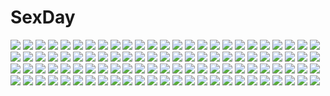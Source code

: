 # SexDay
![](https://konachan.com/jpeg/0ff95ca13ea9a1bd19505841628884ac/Konachan.com%20-%20135716%202girls%20animal_ears%20breast_hold%20breasts%20christmas%20elbow_gloves%20gloves%20horns%20long_hair%20tail%20thighhighs%20unaji.jpg)
![](https://konachan.com/image/170a3e0ff4423d5a8f51b8617d734fa6/Konachan.com%20-%209687%20boots%20gloves%20kiddy_grade%20lumiere%20purple_eyes%20purple_hair%20stars%20thighhighs.jpg)
![](https://konachan.com/image/7b0c4f1bc0a503d34c031d7bcb8d3be0/Konachan.com%20-%2076812%20animal_ears%20eyepatch%20school_uniform.jpg)
![](https://konachan.com/image/e204136fdf8c9a4d32db011f2b66c80d/Konachan.com%20-%20187162%20black_hair%20blush%20breasts%20cameltoe%20erect_nipples%20hat%20mikan_%28bananoha%29%20no_bra%20nopan%20red_eyes%20ribbons%20shameimaru_aya%20short_hair%20socks%20touhou.jpg)
![](https://konachan.com/image/5576095e514b2bde1230f7879a387ce3/Konachan.com%20-%20125553%20breasts%20christmas%20cleavage%20da_capo_dream_x%27mas%20kino_%28kino_konomi%29.jpg)
![](https://konachan.com/image/9a0fea422458f5ea2d0df65a8238389f/Konachan.com%20-%2028555%20censored%20chu_x_chu%20cum%20game_cg%20pussy%20pussy_juice%20spread_legs%20unisonshift.jpg)
![](https://konachan.com/image/689e76069bc4103af3133610403fdd54/Konachan.com%20-%20149493%20black_hair%20choker%20green_eyes%20long_hair%20luo_tianyi%20petals%20twintails%20vocaloid%20vocaloid_china%20yoisy.jpg)
![](https://konachan.com/jpeg/b7f3d3410768076b6390a883c25d7b21/Konachan.com%20-%20192908%20animal%20bird%20blonde_hair%20game_cg%20long_hair%20pantyhose%20satouin_reiko%20school_uniform%20skirt%20sky%20sprite%20suzumori%20yellow_eyes%20yuuki_itsuka.jpg)
![](https://konachan.com/jpeg/c5ccde2d676475ecee9e4eeb56efa66b/Konachan.com%20-%20285923%20animal_ears%20bikini%20blush%20cosplay%20elbow_gloves%20gloves%20hizuki_higure%20long_hair%20matou_sakura%20purple_eyes%20purple_hair%20swimsuit%20tail%20thighhighs%20wolfgirl.jpg)
![](https://konachan.com/image/8e7fb59a8576d7de293223cf5462f773/Konachan.com%20-%2031043%20kimi_ga_aruji_de_shitsuji_ga_ore_de%20kuonji_shinra.jpg)
![](https://konachan.com/jpeg/d251b768caa8e87e50d42dc2f8e81d32/Konachan.com%20-%20245135%20animal%20barefoot%20beach%20bikini%20boat%20breasts%20brown_hair%20building%20city%20cleavage%20clouds%20glasses%20green_eyes%20group%20sky%20swim_ring%20swimsuit%20tree%20umbrella%20water.jpg)
![](https://konachan.com/jpeg/7b03f7ec450bef39dde475a3754641c2/Konachan.com%20-%20268049%20all_male%20animal_ears%20brown_hair%20cross%20elbow_gloves%20elsword%20gloves%20hoodie%20long_hair%20male%20mito_%28rscrsc%29%20necklace%20orange_eyes%20scar%20short_hair%20tail.jpg)
![](https://konachan.com/jpeg/1e6669171b5aab6fbcef670cb2f12ca1/Konachan.com%20-%20286184%20animal_ears%20aqua_eyes%20arknights%20ass%20brown_hair%20bunny_ears%20bunnygirl%20garter%20hoodie%20jay_xu%20long_hair%20magic%20panties%20pantyhose%20tail%20underwear.jpg)
![](https://konachan.com/image/2b00dddea7318978b72a035259b7804d/Konachan.com%20-%2022160%20angel_rabbie%20angelic_serenade%20bicolored_eyes%20lasty_farson%20naruse_chisato%20wings.jpg)
![](https://konachan.com/image/5f97184753e792e1b63f4cdddb87efa6/Konachan.com%20-%2060391%20final_fantasy%20final_fantasy_vii%20final_fantasy_vii_advent_children%20jpeg_artifacts%20tifa_lockhart.jpg)
![](https://konachan.com/jpeg/d474f9a4a3b0440b16a30da3415125bc/Konachan.com%20-%20188226%20akabeisoft3%20akizora_momiji%20blue_hair%20breasts%20censored%20dekinai_watashi_ga_kurikaesu%20game_cg%20long_hair%20nipples%20nude%20purple_eyes%20semine_airi%20sex%20wet.jpg)
![](https://konachan.com/jpeg/15303a14f1ac1b10ef21f619116288e2/Konachan.com%20-%20247985%20bodysuit%20breasts%20fate_grand_order%20fate_%28series%29%20long_hair%20moonandmist%20purple_hair%20red_eyes%20scathach_%28fate_grand_order%29%20skintight%20spear%20weapon.jpg)
![](https://konachan.com/jpeg/f63bcc8de975c70bbe81be4c8e66ae0f/Konachan.com%20-%2086322%20animal_ears%20chibi%20food%20hat%20inubashiri_momiji%20japanese_clothes%20miko%20neko_yume%20short_hair%20tail%20touhou%20white%20white_hair%20wolfgirl.jpg)
![](https://konachan.com/jpeg/4e24a10a69a1c9f9b131b0eef6a7aa16/Konachan.com%20-%20250660%20bikini%20black_hair%20blonde_hair%20blush%20breasts%20couch%20drink%20gamers%21%20green_eyes%20long_hair%20ooiso_niina%20purple_eyes%20short_hair%20swimsuit%20yellow_eyes.jpg)
![](https://konachan.com/jpeg/4a53e60d4801fe2365c3788a41833cb0/Konachan.com%20-%20196136%20animal%20aqua_eyes%20blush%20bow%20bunny%20candy%20dress%20loli%20lolita_fashion%20long_hair%20original%20purple_hair%20scan%20translation_request%20tsukishima_yuuko%20twintails.jpg)
![](https://konachan.com/image/fffdb58301ef3837c6c912410cef9ab6/Konachan.com%20-%20116941%20amamiya_hibiya%20asahina_hiyori%20blood%20brown_hair%20clouds%20green_hair%20hat%20kagerou_project%20kanamura_ren%20original%20red_eyes%20short_hair%20sky%20vocaloid.jpg)
![](https://konachan.com/image/81caa85e252ca9fe986e81bc56df529c/Konachan.com%20-%20283646%20animal%20bird%20braids%20breasts%20calder%20cat%20cleavage%20dress%20green_eyes%20hat%20headdress%20long_hair%20navel%20original%20ponytail%20staff%20thighhighs%20white%20wristwear.jpg)
![](https://konachan.com/jpeg/3ee72a305697de682953a9fd637d01fb/Konachan.com%20-%2097787%202girls%20blue_hair%20blush%20breasts%20cameltoe%20camera%20fingering%20game_cg%20glasses%20green_eyes%20green_hair%20nipples%20short_hair%20spread_legs%20thighhighs%20yuri.jpg)
![](https://konachan.com/jpeg/e66894bcd501e1acce239ceaa19419e4/Konachan.com%20-%20242185%20amagi_yukiko%20brown_eyes%20brown_hair%20close%20headband%20kneehighs%20long_hair%20miura_naoko%20persona%20persona_4%20realistic%20school_uniform%20skirt.jpg)
![](https://konachan.com/image/a6034ae9d7e120e6dee5a54572143018/Konachan.com%20-%20141088%20bikini%20black_hair%20blonde_hair%20blue_eyes%20brown_hair%20clouds%20fujii_yasuo%20miyamoto_konatsu%20okita_sawa%20sakai_wakana%20sky%20swimsuit%20tari_tari%20tree%20water.jpg)
![](https://konachan.com/image/b05c3d0b9b7518b1ff4c07e3db549cbf/Konachan.com%20-%20249020%20all_male%20gray_hair%20male%20original%20scenic%20short_hair%20signed%20skybase.jpg)
![](https://konachan.com/image/d5cded11b63b32d056f99ea1e03d006a/Konachan.com%20-%20189381%20breasts%20cum%20ellis_%28record_of_agarest_war%29%20long_hair%20male%20nipples%20pink_hair%20pointed_ears%20ponytail%20purple_eyes%20record_of_agarest_war%20ricegnat%20sex.jpg)
![](https://konachan.com/jpeg/dd91d33a41b755166b7b6865de7ffa1b/Konachan.com%20-%20120787%20breasts%20cleavage%20cube_x_cursed_x_curious%20fear-in-cube%20megami%20noda_megumi_%28artist%29%20scan%20ueno_kirika%20undressing.jpg)
![](https://konachan.com/jpeg/ba5d7b96205bf5e4ba9457423a0f40e7/Konachan.com%20-%2047059%20abhar%20aircraft%20bike_shorts%20blush%20clouds%20game_cg%20long_hair%20misaki_kurehito%20miyamae_tomoka%20necklace%20ponytail%20red_hair%20shirt%20shorts%20sky.jpg)
![](https://konachan.com/image/3ee880bf2a5a141fd0dd7ba569fe0f5a/Konachan.com%20-%20119159%20barefoot%20bubbles%20hatsune_miku%20japanese_clothes%20setona_%28daice%29%20twintails%20vocaloid.jpg)
![](https://konachan.com/image/c2b7088fe6887c10bdc8625152bf6cc0/Konachan.com%20-%206198%20christmas%20hiiragi_kagami%20hiiragi_tsukasa%20izumi_konata%20lucky_star%20takara_miyuki.jpg)
![](https://konachan.com/image/d20e4cfd94db4947cca93fba52ec6a2b/Konachan.com%20-%2067827%20baka_to_test_to_shoukanjuu%20blush%20breast_hold%20hasegawa_michio%20himeji_mizuki%20kirishima_shouko%20megami%20nude%20scan%20shimada_minami%20shimizu_miharu%20towel.jpg)
![](https://konachan.com/image/4a95bf5b1499fafdc07e840dd2d5e581/Konachan.com%20-%2085936%20jpeg_artifacts%20k-on%21%20nakano_azusa.jpg)
![](https://konachan.com/image/4b13d285ca8ac8d15dd9275365467f0f/Konachan.com%20-%20197042%20building%20city%20hat%20long_hair%20night%20original%20popopo5656%20red_hair%20scenic%20skirt%20sky%20stars%20tree.jpg)
![](https://konachan.com/image/a8349747568b9a102dfc315bbe7a4637/Konachan.com%20-%2048751%20akiyama_mio%20k-on%21.jpg)
![](https://konachan.com/image/9a96343f63d8ecb0265f4cbebd6db20b/Konachan.com%20-%20118691%20all_male%20guilty_crown%20male%20monochrome%20ouma_shu%20tsutsugami_gai.jpg)
![](https://konachan.com/image/2b4b6e441fadf79c97316ec2da01b532/Konachan.com%20-%2065844%20bakemonogatari%20monogatari_%28series%29%20panties%20senjougahara_hitagi%20underwear.jpg)
![](https://konachan.com/image/3205508da684fbb5f2a66f309d8d0f0c/Konachan.com%20-%2014792%20ikari_shinji%20neon_genesis_evangelion%20sadamoto_yoshiyuki%20soryu_asuka_langley.jpg)
![](https://konachan.com/image/6d1d29adcda49a1653faff0f62f7df31/Konachan.com%20-%20199802%20anthropomorphism%20ass%20nugi_%28armenci%29%20original%20panties%20striped_panties%20tail%20thighhighs%20underwear%20white%20zettai_ryouiki.jpg)
![](https://konachan.com/image/4b7b3b5e789ad809a6cb4c3f5257ebbc/Konachan.com%20-%20144923%20animal%20black_hair%20blazblue%20brown_eyes%20flowers%20long_hair%20petals%20rachel_alucard%20rose%20tagme_%28artist%29%20twintails.jpg)
![](https://konachan.com/jpeg/c0aafb9dd8370c9d19cb8ca576f52729/Konachan.com%20-%2046165%20animal_ears%20bra%20catgirl%20open_shirt%20panties%20pantyhose%20sanya_v_litvyak%20strike_witches%20tail%20underwear%20undressing%20zoom_layer.jpg)
![](https://konachan.com/image/81a9d46e8b7c29189b4c719477e49afd/Konachan.com%20-%20164890%20christmas%20moyiche%20original.jpg)
![](https://konachan.com/jpeg/95147d19ba141d1087d40c92d758e7dd/Konachan.com%20-%2086842%20halloween%20hatsune_miku%20vocaloid.jpg)
![](https://konachan.com/jpeg/16eef71d2356143f2f5fe1b3c5420159/Konachan.com%20-%2032722%20animal%20bunnygirl%20chibi%20inakoi%20kuujou_hina%20sword%20turtle%20weapon%20whirlpool.jpg)
![](https://konachan.com/image/5faea1decabd200d84b8a42f87ce6d07/Konachan.com%20-%207310%20gagraphic%20logo%20tobe_sunaho%20watermark.jpg)
![](https://konachan.com/image/92cfaedfe3d2a3f60f83bdd1cec3656c/Konachan.com%20-%20122486%20blonde_hair%20building%20green_eyes%20kagamine_rin%20kotobamaru%20night%20scarf%20short_hair%20snow%20vocaloid.jpg)
![](https://konachan.com/image/ea68675fd4843348926ed79f09c3739f/Konachan.com%20-%20228110%20blue_hair%20blush%20breasts%20navel%20night%20nude%20pussy%20rem_%28re%3Azero%29%20re%3Azero_kara_hajimeru_isekai_seikatsu%20ribbons%20signed%20tagme_%28artist%29%20water.jpg)
![](https://konachan.com/jpeg/4c295abb78aab6cf3b483ae8ba631d0e/Konachan.com%20-%20250736%20apron%20barefoot%20blush%20breasts%20censored%20cum%20game_cg%20green_eyes%20headband%20long_hair%20marmalade%20naked_apron%20nipples%20no_bra%20nopan%20penis%20pussy%20spread_legs.jpg)
![](https://konachan.com/jpeg/d08d3e4f1c253ab651bdbb55b4cbc5a2/Konachan.com%20-%20185773%20bikini%20blue_eyes%20blush%20brown_hair%20clochette%20game_cg%20long_hair%20navel%20pink_hair%20planet%20short_hair%20swimsuit%20twintails%20water%20white_hair%20wristwear.jpg)
![](https://konachan.com/image/a5f07e0db04c02a31a0785ae3d677a02/Konachan.com%20-%20213590%20anmi%20aqua_eyes%20blue_eyes%20bow%20dress%20glasses%20gloves%20group%20hat%20kneehighs%20logo%20long_hair%20night%20pink_hair%20pleiadian%20ribbons%20sky%20stars%20twintails%20wink%20witch.jpg)
![](https://konachan.com/image/6c860ac3c7f95f0c74bb591441de6ffb/Konachan.com%20-%20216236%20book%20computer%20dark%20drink%20food%20gun%20paper%20pizza%20portal%20renatus-z%20shorts%20tom_clancy%27s_the_division%20weapon.jpg)
![](https://konachan.com/image/8723499c12de08515fdc55c1ef2ef376/Konachan.com%20-%2066834%20asakura_ryouko%20nagato_yuki%20suzumiya_haruhi_no_yuutsu.jpg)
![](https://konachan.com/image/5b6d349a86c6b9406084053e4c612a0c/Konachan.com%20-%2092025%20black_hair%20black_rock_shooter%20blue_eyes%20gun%20huke%20kuroi_mato%20scar%20shorts%20twintails%20weapon.jpg)
![](https://konachan.com/image/5a3e087a0c27fcb5fe0ee1445eadf8eb/Konachan.com%20-%20216971%20ass%20close%20cropped%20feguimel%20gloves%20nopan%20original%20panties%20shorts%20socks%20underwear%20undressing.jpg)
![](https://konachan.com/jpeg/93bd3b140f8ab6d33fb067707c0f4696/Konachan.com%20-%20271467%20all_male%20anthropomorphism%20building%20car%20city%20clouds%20crustle%20hat%20kasuka108%20male%20pokemon%20realistic%20scenic%20short_hair%20sky%20train.jpg)
![](https://konachan.com/jpeg/d9cee3641c68b8c5534d6629cd54a435/Konachan.com%20-%20205499%202girls%20black_hair%20edy_nelson%20garter_belt%20gloves%20logo%20long_hair%20microphone%20murakami_yuichi%20navel%20ribbons%20shorts%20thighhighs%20twintails%20wings%20wristwear.jpg)
![](https://konachan.com/image/c28f69cd918b2948985058172d88be30/Konachan.com%20-%2040888%20bekkankou%20fortune_arterial%20japanese_clothes%20kuze_kiriha.jpg)
![](https://konachan.com/jpeg/b916035966941d0a8bd1c0cff22008f5/Konachan.com%20-%20136526%20ayanami_rei%20nagisa_kaworu%20neon_genesis_evangelion%20soryu_asuka_langley%20watermark.jpg)
![](https://konachan.com/image/97b35af550d1e23781e4c4485031fa6f/Konachan.com%20-%20111176%202girls%20ane_niku%20blue_eyes%20crossover%20dress%20flowers%20hanasaku_iroha%20honma_meiko%20japanese_clothes%20kimono%20long_hair%20matsumae_ohana.jpg)
![](https://konachan.com/jpeg/2e729800466ff541d21118bced671077/Konachan.com%20-%20169603%20anthropomorphism%20atago_%28kancolle%29%20bed%20blonde_hair%20blush%20cameltoe%20gloves%20green_eyes%20hat%20long_hair%20panties%20pantyhose%20torisukerabasu%20underwear.jpg)
![](https://konachan.com/jpeg/cda360f9f296bb7a1355a7731a12f66e/Konachan.com%20-%20255598%202girls%20black_hair%20blonde_hair%20bow%20gloves%20green_eyes%20headdress%20long_hair%20miyoshi_karin%20petals%20piza_rokumai%20ponytail%20shoujo_ai%20suit%20wedding.jpg)
![](https://konachan.com/jpeg/aaf84c3264a803b7259ed436c40d2181/Konachan.com%20-%2068177%20apron%20bra%20breasts%20cum%20fumio%20hoshiuta%20houjyou_arisa%20naked_apron%20nipples%20panties%20scan%20underwear.jpg)
![](https://konachan.com/image/9cf08adddb3afeb2fe7d130819720038/Konachan.com%20-%20208984%20aqua_eyes%20autumn%20cirno%20dress%20fairy%20gray_hair%20jq%20leaves%20short_hair%20touhou.jpg)
![](https://konachan.com/image/844242c3c08bb2703ffc36bb4f2b8430/Konachan.com%20-%2044273%20headphones%20little_busters%21%20noumi_kudryavka.jpg)
![](https://konachan.com/image/b22637d3b1bc1417e6ae89468f5e2645/Konachan.com%20-%2062862%20breasts%20dark_skin%20katana%20real_xxiii%20sword%20tattoo%20weapon%20white_hair.jpg)
![](https://konachan.com/jpeg/6849192fe9178999295b48605b1a9c4d/Konachan.com%20-%20278116%20aqua_eyes%20blonde_hair%20boku_wa_tomodachi_ga_sukunai%20braids%20breasts%20cait%20japanese_clothes%20kashiwazaki_sena%20kimono%20sport%20white.jpg)
![](https://konachan.com/image/3895af9034eeafb3cf110b2d11405968/Konachan.com%20-%20261700%20barefoot%20blush%20book%20brown_eyes%20chain%20collar%20couch%20dress%20eyepatch%20feathers%20gray_eyes%20gray_hair%20horns%20idolmaster%20long_hair%20short_hair%20techgirl.jpg)
![](https://konachan.com/image/3aa4fc52f0b66fa476218609d803215d/Konachan.com%20-%20185214%20ass%20bed%20blindfold%20bondage%20breasts%20dildo%20love_love_life%20nipples%20no_bra%20nopan%20pantyhose%20pussy_juice%20skyfish%20torn_clothes%20vibrator%20wet%20wori.jpg)
![](https://konachan.com/image/e98fffda12c22fa44323a91a05381a21/Konachan.com%20-%20128336%20original%20scenic%20sky.jpg)
![](https://konachan.com/image/febfb131acc141d1cb384d442b7d8a33/Konachan.com%20-%20242098%20animal%20bird%20brown_eyes%20brown_hair%20dress%20loli%20original%20petals%20short_hair%20stairs%20zongmao.jpg)
![](https://konachan.com/image/c87675ab9b9f72ae63b69cbc0fe406a1/Konachan.com%20-%2063506%20favorite%20game_cg%20hoshizora_no_memoria%20tagme.jpg)
![](https://konachan.com/image/e0a31e1d4a9248fe99f7c7211f8b8188/Konachan.com%20-%2037966%20naruto%20yamanaka_ino.jpg)
![](https://konachan.com/image/a7278d23935259f1c900b0c2c5db3b96/Konachan.com%20-%20168310%20boots%20dress%20headphones%20kagerou_project%20kokonose_haruka%20kozakura_mary%20male%20short_hair%20yamakawa%20yellow_eyes.jpg)
![](https://konachan.com/jpeg/405d3be2f3957c9dce46bdd55d7baa60/Konachan.com%20-%20291684%20animal%20azur_lane%20barefoot%20black_hair%20breast_hold%20breasts%20building%20cleavage%20dog%20foxgirl%20long_hair%20panties%20plumw%20signed%20skirt%20underwear%20water.jpg)
![](https://konachan.com/image/d420d9d955cee6461ebae9ff6a35a94e/Konachan.com%20-%20280590%20close%20long_hair%20red_eyes%20reiuji_utsuho%20signed%20tattoo%20touhou%20toutenkou%20white_hair.jpg)
![](https://konachan.com/jpeg/aaa3244d4f1c3a877e3d033f8ae3ed83/Konachan.com%20-%20120286%20asa_project%20game_cg%20hiiragi_akeo%20kinomoto_mayo%20kinomoto_misaki%20kinomoto_nokia%20kinomoto_sakuya%20panta%20renai_zero_kilometer.jpg)
![](https://konachan.com/jpeg/6d4762177138505c53b2c73a7347ffb1/Konachan.com%20-%20139581%20game_cg%20hatsukoi_1_1%20morino_yukino.jpg)
![](https://konachan.com/image/7493ea4076449085448298d768c7a827/Konachan.com%20-%20205828%20blue_eyes%20blue_hair%20camera%20flowers%20hatsune_miku%20kuroi_%28liar-player%29%20necklace%20paper%20shorts%20stars%20twintails%20vocaloid%20wristwear.jpg)
![](https://konachan.com/jpeg/566a015e953caa260b16f918f86122e7/Konachan.com%20-%2046414%20black_hair%20blue_eyes%20blue_hair%20hat%20ideolo%20long_hair%20mousegirl%20nazrin%20red_eyes%20ribbons%20short_hair%20skirt%20sky%20tail%20touhou%20umbrella%20vampire%20wings.jpg)
![](https://konachan.com/image/2865df0e8c3f9620fc979b8629524f10/Konachan.com%20-%2038380%20mitsumi_misato%20tagme.jpg)
![](https://konachan.com/image/92a1a2a3718e40572529d0734c1dfa23/Konachan.com%20-%2013589%20mugen_no_juunin.jpg)
![](https://konachan.com/image/b7bbf99c08e8ca68cdb24f6a67654f6b/Konachan.com%20-%20295926%20anthropomorphism%20anus%20breasts%20censored%20pantyhose%20pointed_ears%20pussy%20ray_%28pixiv9514208%29%20tail%20tentacles%20torn_clothes%20wet%20yuri%20zhanjian_shaonu.jpg)
![](https://konachan.com/image/2a1c8795645c97e7115183a28fa3f6f3/Konachan.com%20-%2085599%20blonde_hair%20blush%20golden_darkness%20long_hair%20panties%20to_love_ru%20underwear%20zoom_layer.jpg)
![](https://konachan.com/image/72b9c8cf0767698395061a2dba6d4164/Konachan.com%20-%20157830%20japanese_clothes%20kagamine_len%20kagamine_rin%20kaito%20male%20vocaloid%20wakiri.jpg)
![](https://konachan.com/jpeg/65a4ae0b14ee2ce70761d917c477f9eb/Konachan.com%20-%20210098%20alia%27s_carnival%20breasts%20game_cg%20long_hair%20mitha%20nanawind%20nipples%20ousaka_asuha%20purple_eyes%20pussy%20red_hair%20spread_legs%20thighhighs%20uncensored.jpg)
![](https://konachan.com/jpeg/b4784da4f2573767f66abd9ffd56d2c1/Konachan.com%20-%20125066%20blush%20bomi%20censored%20game_cg%20kyougoku_yomi%20long_hair%20molamola_software%20omae_no_pantsu_wa_nani-iro_da%21%20panties%20school_uniform%20thighhighs%20underwear.jpg)
![](https://konachan.com/image/3492cecb77ff40395c70d1b71cfefbda/Konachan.com%20-%2022470%20mahou_shoujo_lyrical_nanoha%20takamachi_nanoha.jpg)
![](https://konachan.com/jpeg/9e70e82f72a2ebeaabf6f1ca01380683/Konachan.com%20-%2049938%20minami-ke%20minami_kana%20vector.jpg)
![](https://konachan.com/image/c6d6ef48326f4a8fc9a626571ffc0e87/Konachan.com%20-%2079866%20brown_hair%20misaka_mikoto%20saten_ruiko%20school_uniform%20shirai_kuroko%20short_hair%20to_aru_kagaku_no_railgun%20to_aru_majutsu_no_index%20uiharu_kazari.jpg)
![](https://konachan.com/jpeg/25848c590907f525a5ef8f682a355f2e/Konachan.com%20-%20187497%20anus%20blonde_hair%20blue_eyes%20game_cg%20giga%20gun%20long_hair%20mikami_riria%20navel%20nironiro%20panties%20pussy%20spread_legs%20uncensored%20underwear%20weapon.jpg)
![](https://konachan.com/image/25bc702b1ddb9650b956b77ee5d6f513/Konachan.com%20-%2092575%202girls%20blonde_hair%20dress%20hijiri_byakuren%20myama%20toramaru_shou%20touhou%20water%20wet.jpg)
![](https://konachan.com/image/44ea4a25007e566050d96e015b2b7d85/Konachan.com%20-%20152940%20goggles%20green_eyes%20green_hair%20gumi%20itou%20petals%20short_hair%20vocaloid.jpg)
![](https://konachan.com/jpeg/d129529555e90a1d32baf2d3f45c6ec6/Konachan.com%20-%20112114%20amane_suzuha%20blonde_hair%20brown_hair%20dress%20game_cg%20gray_hair%20guitar%20huke%20instrument%20kiryuu_moeka%20long_hair%20pink_hair%20skirt%20steins%3Bgate%20tie%20twintails.jpg)
![](https://konachan.com/jpeg/82d1742b009f93362dd0138359ef2e25/Konachan.com%20-%20215584%202girls%20barefoot%20blue_eyes%20dress%20gradient%20long_hair%20original%20otokuyou%20polychromatic%20red_eyes%20short_hair%20third-party_edit%20white%20white_hair.jpg)
![](https://konachan.com/image/a14c7c9fd1e1b2bee211803487957b3f/Konachan.com%20-%20186295%20black_hair%20dragon%20long_hair%20original%20shaonav%20sword%20weapon.jpg)
![](https://konachan.com/jpeg/bd865e51bb2d43222d67353bead31ae2/Konachan.com%20-%20103830%20black_hair%20blush%20close%20game_cg%20kibitsumiya_akari%20kiss%20long_hair%20nimura_yuushi%20oni_gokko%20school_uniform.jpg)
![](https://konachan.com/image/b1e85b7d8e4249dbbea8f25d25b88b04/Konachan.com%20-%2063862%20favorite%20game_cg%20hoshizora_no_memoria%20kogasaka_chinami%20pink_hair%20sleeping%20tagme.jpg)
![](https://konachan.com/image/c7a3b612ceecf3fe2c7f2dc234bcf605/Konachan.com%20-%2072761%20animal%20barefoot%20bird%20brown_eyes%20brown_hair%20clouds%20long_hair%20mugon%20original%20sky%20swimsuit%20water.jpg)
![](https://konachan.com/image/da5676181c9e20fd04424cd6a932ddfa/Konachan.com%20-%2036498%20luna_%28tales_of_symphonia%29%20tales_of_symphonia.jpg)
![](https://konachan.com/image/7db85be88a594c120ae8821dde050f0b/Konachan.com%20-%2081155%20black%20caffein%20nude%20red_eyes%20vocaloid%20yowane_haku.jpg)
